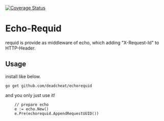 [![Coverage Status](https://coveralls.io/repos/github/deadcheat/echorequid/badge.svg?branch=master)](https://coveralls.io/github/deadcheat/echorequid?branch=master)

# Echo-Requid

requid is provide as middleware of echo, which adding "X-Request-Id" to HTTP-Header.

## Usage

install like below.

```
go get github.com/deadcheat/echorequid
```

and you only just use it!

```
	// prepare echo
	e := echo.New()
	e.Pre(echorequid.AppendRequestUUID())
```


